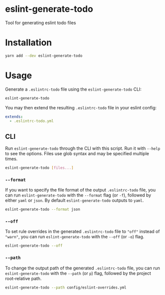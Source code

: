# eslint-generate-todo
Tool for generating eslint todo files

# Installation

```bash
yarn add --dev eslint-generate-todo
```

# Usage

Generate a `.eslintrc-todo` file using the `eslint-generate-todo` CLI:

```bash
eslint-generate-todo
```

You may then extend the resulting `.eslintrc-todo` file in your eslint config:

```yaml
extends:
  - .eslintrc-todo.yml
```

## CLI

Run `eslint-generate-todo` through the CLI with this script. Run it with `--help` to see the options. Files use glob syntax and may be specified multiple times.

```bash
eslint-generate-todo [files...]
```

### `--format`

If you want to specify the file format of the output `.eslintrc-todo` file, you can run `eslint-generate-todo` with the `--format` flag (or `-f`), followed by either `yaml` or `json`. By default `eslint-generate-todo` outputs to `yaml`.

```bash
eslint-generate-todo --format json
```

### `--off`

To set rule overrides in the generated `.eslintrc-todo` file to `"off"` instead of `"warn"`, you can run `eslint-generate-todo` with the `--off` (or `-o`) flag.

```bash
eslint-generate-todo --off
```

### `--path`

To change the output path of the generated `.eslintrc-todo` file, you can run `eslint-generate-todo` with the `--path` (or `p`) flag, followed by the project root-relative path.

```bash
eslint-generate-todo --path config/eslint-overrides.yml
```
